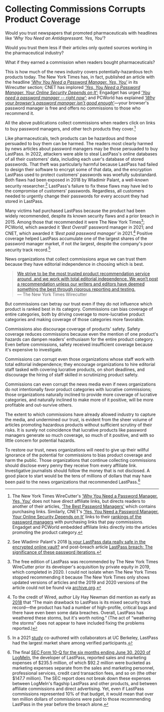 # Collecting Commissions Corrupts Product Coverage

<!-- To grasp the severity of the problem consider the analog of pharmaceuticals. -->
Would you trust newspapers that promoted pharmaceuticals with headlines like ‘*Why You Need an Antidepressant. Yes, You*’?

Would you trust them less if their articles only quoted sources working in the pharmaceutical industry?

What if they earned a commission when readers bought pharmaceuticals?

This is how much of the news industry covers potentially-hazardous tech products today. The New York Times has, in fact, published an article with the headline [‘*Why You Need a Password Manager. Yes, You*’](https://www.nytimes.com/2019/08/27/smarter-living/wirecutter/why-you-need-a-password-manager-yes-you.html) in its Wirecutter section; CNET has implored [‘*Yes, You Need a Password Manager. Your Online Security Depends on It*’](https://www.cnet.com/tech/services-and-software/yes-you-need-a-password-manager-your-online-security-depends-on-it/); Engadget has urged [‘*You need a password manager -- right now*’](https://www.engadget.com/2019-08-26-the-best-password-managers-compared.html); and PCWorld has explained [‘*Why your browser’s password manager isn’t good enough*’](https://www.pcworld.com/article/393979/why-your-browsers-password-manager-isnt-good-enough.html)—your browser's password manager is free and offers no commissions to those who recommend it.

All the above publications collect commissions when readers click on links to buy password managers, and other tech products they cover.[^nyt-affiliate-links-are-indirect]

[^nyt-affiliate-links-are-indirect]: The New York Times WireCutter's [‘Why You Need a Password Manager. Yes, You’](https://www.nytimes.com/2019/08/27/smarter-living/wirecutter/why-you-need-a-password-manager-yes-you.html) does not have direct affiliate links, but directs readers to another of their articles, [‘The Best Password Managers’](https://www.nytimes.com/wirecutter/reviews/best-password-managers/) which contains purchasing links. Similarly, CNET's [‘Yes, You Need a Password Manager. Your Online Security Depends on It’](https://www.cnet.com/tech/services-and-software/yes-you-need-a-password-manager-your-online-security-depends-on-it/) links to their [rankings of the password managers](https://www.cnet.com/tech/services-and-software/best-password-manager/) with purchasing links that pay commissions. Engadget and PCWorld embedded affiliate links directly into the articles promoting the product category.

Like pharmaceuticals, tech products can be hazardous and those persuaded to buy them can be harmed. The readers most clearly harmed by news articles about password managers may be those persuaded to buy LastPass. In 2022, attackers were able to steal LastPass's online databases of all their customers' data, including each user's database of stored passwords. That theft was particularly harmful because LastPass had failed to design their software to encrypt some of that data, and the encryption LastPass used to protect customers' passwords was woefully substandard. Both flaws had been exposed in 2018 by Wladimir Palant, a well-known security researcher.[^lastpass-iterations] LastPass's failure to fix these flaws may have led to the compromise of customers' passwords. Regardless, all customers needed to urgently change their passwords for every account they had stored in LastPass.

Many victims had purchased LastPass because the product had been widely recommended, despite its known security flaws and a prior breach in 2015. Among those that recommended it were The New York Times[^nyt-lastpass-rec]; PCWorld, which awarded it ‘*Best Overall*’ password manager in 2021; and CNET, which awarded it ‘*Best paid password manager*’ in 2021.[^wired-notes-security] Positive coverage helped LastPass accumulate one of the largest shares of the password manager market, if not *the* largest, despite the company's poor security track record.[^lastpass-market-share]

[^nyt-lastpass-rec]: The free edition of LastPass was recommended by The New York Times WireCutter prior its developer's acquisition by private equity in 2019, which completed in 2020. I could not isolate when The New York Times stopped recommending it because The New York Times only shows updated versions of articles and the 2019 and 2020 versions of the article could not be found via [archive.org](archive.org).



News organizations that collect commissions argue we can trust them because they have editorial independence in choosing which is best.

> [We strive to be the most trusted product recommendation service around, and we work with total editorial independence. We won’t post a recommendation unless our writers and editors have deemed something the best through rigorous reporting and testing.](https://www.nytimes.com/wirecutter/about/)<br/> — The New York Times Wirecutter

But commissions can betray our trust even if they do not influence which product is ranked best in its category. Commissions can bias coverage of entire categories, both by driving coverage to more-lucrative product categories and making coverage of those categories more favorable.
<!-- It is surely not coincidence that lucrative products like password managers generate so much coverage, and so much of it positive, and with so little concern for potential hazards. -->

Commissions also discourage coverage of products' safety. Safety coverage reduces commissions because even the mention of one product's hazards can dampen readers' enthusiasm for the entire product category. Even before commissions, safety received insufficient coverage because it's expensive to investigate. 
<!-- It's no wonder coverage of lucrative product categories like password managers so often glosses over the products' hazards. -->

Commissions can corrupt even those organizations whose staff work with total editorial independence; they encourage organizations to hire editorial staff tasked with covering lucrative products, on short deadlines, and discourage the hiring of staff skilled in scrutinizing product safety.

Commissions can even corrupt the news media even if news organizations do not intentionally favor product categories with lucrative commissions; those organizations naturally inclined to provide more coverage of lucrative categories, and naturally inclined to make more of it positive, will be more profitable and out-survive others.

The extent to which commissions have already allowed industry to capture the media, and undermined our trust, is evident from the sheer volume of articles promoting hazardous products without sufficient scrutiny of their risks. It is surely not coincidence that lucrative products like password managers generate so much coverage, so much of it positive, and with so little concern for potential hazards.

To restore our trust, news organizations will need to give up their willful ignorance of the potential for commissions to bias product coverage and harm the public. Those organizations that continue collecting commissions should disclose every penny they receive from every affiliate link. Investigative journalists should follow the money that is not disclosed. A good place to start would be the tens of millions of dollars that may have been paid to the news organizations that recommended LastPass.[^money-flow]

[^editorial-independence]: For example, the second paragraph of [The New York Times Wirecutter about page](https://www.nytimes.com/wirecutter/about/) states “We strive to be the most trusted product recommendation service around, and we work with total editorial independence. We won’t post a recommendation unless our writers and editors have deemed something the best through rigorous reporting and testing.” Later they explain that “the decisions we make regarding the products we feature on our site are always driven by editorial and product testing standards, not by affiliate deals or advertising relationships.” PCWorld, a product of IDG Communications Inc., claims “editorial independence” because [“Our journalists are generally unaware of how much commission – if any – PCWorld receives from a purchase.”](https://www.pcworld.com/about/affiliate-link-policy) Even [Consumer Reports](https://www.consumerreports.org/), the gold standard in product coverage that insists on buying the products it reviews and touts being “ad-free”, influence-free”, and “powered by consumers”, collects affiliate commissions, including via their links to recommended password managers. While LastPass was not among their recommendations as of May 2023, their review of LastPass still rated it “Excellent in data security” despite all the evidence to the contrary.


[^lastpass-market-share]: In a 2021 [study](https://dash.harvard.edu/handle/1/37374029) co-authored with collaborators at UC Berkeley, LastPass had the largest market share among verified participants.

[^lastpass-iterations]: See Wladimir Palant's 2018 [Is your LastPass data really safe in the encrypted online vault?](https://palant.info/2018/07/09/is-your-lastpass-data-really-safe-in-the-encrypted-online-vault/) and post-breach article [LastPass breach: The significance of these password iterations](https://palant.info/2022/12/28/lastpass-breach-the-significance-of-these-password-iterations/),

[^lastpass-best]: Contact me for archival copies of both articles if necessary. At the time of writing, the [PCWorld article](https://www.pcworld.com/article/393979/why-your-browsers-password-manager-isnt-good-enough.html) was still online with the recommendation unchanged and the [CNET article was available via the Internet Archive](https://web.archive.org/web/20210707100536/https://www.cnet.com/tech/services-and-software/best-password-manager/).

[^wired-notes-security]: To the credit of Wired, author Lily Hay Newman did mention as early as [2018](https://web.archive.org/web/20200612063257/https://www.wired.com/story/password-manager-autofill-ad-tech-privacy/) that “The main drawback to LastPass is its mixed security track record—the product has had a number of high-profile, critical bugs and there have even been some data breaches. Overall, LastPass has weathered these storms, but it's worth noting.” (The act of “weathering the storms” does not appear to have included fixing the problems reported.)

[^money-flow]: The final [SEC Form 10-Q for the six months ending June 30, 2020 of LogMeIn](https://www.sec.gov/ix?doc=/Archives/edgar/data/0001420302/000156459020034298/logm-10q_20200630.htm), the developer of LastPass, reported sales and marketing expenses of \$235.5 million, of which \$92.2 million were bucketed as marketing expenses separate from the sales and marketing personnel, professional services, credit card transaction fees, and so on (the other \$147.7 million). The SEC report does not break down these expenses between LogMeIn's flagship LastPass and other products, and between affiliate commissions and direct advertising. Yet, even if LastPass commissions represented 10\% of that budget, it would mean that over ten million dollars of commissions were paid to those recommending LastPass in the year before the breach alone.
